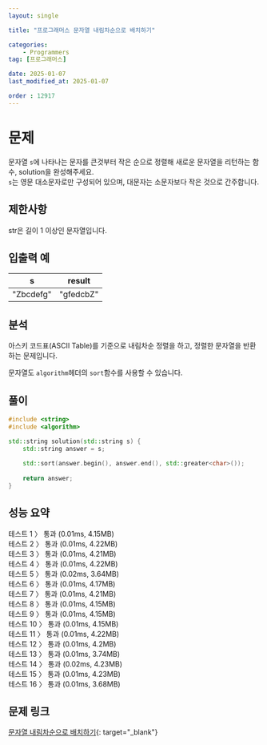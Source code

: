 ```yaml
---
layout: single

title: "프로그래머스 문자열 내림차순으로 배치하기"

categories:
    - Programmers
tag: [프로그래머스]

date: 2025-01-07
last_modified_at: 2025-01-07

order : 12917
---
```


# 문제

문자열 `s`에 나타나는 문자를 큰것부터 작은 순으로 정렬해 새로운 문자열을 리턴하는 함수, solution을 완성해주세요.  
`s`는 영문 대소문자로만 구성되어 있으며, 대문자는 소문자보다 작은 것으로 간주합니다.

## 제한사항

str은 길이 1 이상인 문자열입니다.

## 입출력 예

|s|result|
|---|---|
|"Zbcdefg"|"gfedcbZ"|

## 분석

아스키 코드표(ASCII Table)를 기준으로 내림차순 정렬을 하고, 정렬한 문자열을 반환하는 문제입니다.

문자열도 `algorithm`헤더의 `sort`함수를 사용할 수 있습니다.

## 풀이

```cpp
#include <string>
#include <algorithm>

std::string solution(std::string s) {
    std::string answer = s;
    
    std::sort(answer.begin(), answer.end(), std::greater<char>());
    
    return answer;
}
```

## 성능 요약

테스트 1 〉	통과 (0.01ms, 4.15MB)  
테스트 2 〉	통과 (0.01ms, 4.22MB)  
테스트 3 〉	통과 (0.01ms, 4.21MB)  
테스트 4 〉	통과 (0.01ms, 4.22MB)  
테스트 5 〉	통과 (0.02ms, 3.64MB)  
테스트 6 〉	통과 (0.01ms, 4.17MB)  
테스트 7 〉	통과 (0.01ms, 4.21MB)  
테스트 8 〉	통과 (0.01ms, 4.15MB)  
테스트 9 〉	통과 (0.01ms, 4.15MB)  
테스트 10 〉 통과 (0.01ms, 4.15MB)  
테스트 11 〉 통과 (0.01ms, 4.22MB)  
테스트 12 〉 통과 (0.01ms, 4.2MB)  
테스트 13 〉 통과 (0.01ms, 3.74MB)  
테스트 14 〉 통과 (0.02ms, 4.23MB)  
테스트 15 〉 통과 (0.01ms, 4.23MB)  
테스트 16 〉 통과 (0.01ms, 3.68MB)

## 문제 링크

[문자열 내림차순으로 배치하기](https://school.programmers.co.kr/learn/courses/30/lessons/12917){: target="_blank"}